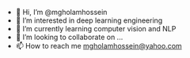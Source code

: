 - 👋 Hi, I’m @mgholamhossein
- 👀 I’m interested in deep learning engineering
- 🌱 I’m currently learning computer vision and NLP
- 💞️ I’m looking to collaborate on ...
- 📫 How to reach me mgholamhossein@yahoo.com

<!---
mgholamhossein/mgholamhossein is a ✨ special ✨ repository because its `README.md` (this file) appears on your GitHub profile.
You can click the Preview link to take a look at your changes.
--->
